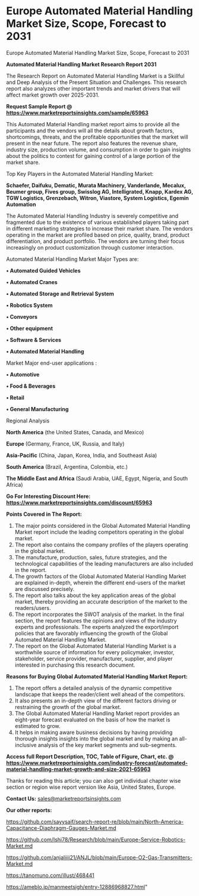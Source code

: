 # Europe Automated Material Handling Market Size, Scope, Forecast to 2031
Europe Automated Material Handling Market Size, Scope, Forecast to 2031

<strong>Automated Material Handling Market Research Report 2031</strong>

The Research Report on Automated Material Handling Market is a Skillful and Deep Analysis of the Present Situation and Challenges. This research report also analyzes other important trends and market drivers that will affect market growth over 2025-2031.

<strong>Request Sample Report @ <a href=https://www.marketreportsinsights.com/sample/65963>https://www.marketreportsinsights.com/sample/65963</a></strong>

This Automated Material Handling market report aims to provide all the participants and the vendors will all the details about growth factors, shortcomings, threats, and the profitable opportunities that the market will present in the near future. The report also features the revenue share, industry size, production volume, and consumption in order to gain insights about the politics to contest for gaining control of a large portion of the market share.

Top Key Players in the Automated Material Handling Market:

<strong>Schaefer, Daifuku, Dematic, Murata Machinery, Vanderlande, Mecalux, Beumer group, Fives group, Swisslog AG, Intelligrated, Knapp, Kardex AG, TGW Logistics, Grenzebach, Witron, Viastore, System Logistics, Egemin Automation</strong>

The Automated Material Handling Industry is severely competitive and fragmented due to the existence of various established players taking part in different marketing strategies to increase their market share. The vendors operating in the market are profiled based on price, quality, brand, product differentiation, and product portfolio. The vendors are turning their focus increasingly on product customization through customer interaction.

Automated Material Handling Market Major Types are:

<strong>• Automated Guided Vehicles

• Automated Cranes

• Automated Storage and Retrieval System

• Robotics System

• Conveyors

• Other equipment

• Software & Services

• Automated Material Handling</strong>

Market Major end-user applications :

<strong>• Automotive

• Food & Beverages

• Retail

• General Manufacturing</strong>

Regional Analysis

</u><strong><b>North America</b></strong> (the United States, Canada, and Mexico)

<strong><b>Europe </b></strong>(Germany, France, UK, Russia, and Italy)

<strong><b>Asia-Pacific</b></strong> (China, Japan, Korea, India, and Southeast Asia)

<strong><b>South America</b></strong> (Brazil, Argentina, Colombia, etc.)

<strong><b>The Middle East and Africa</b></strong> (Saudi Arabia, UAE, Egypt, Nigeria, and South Africa)

<strong>Go For Interesting Discount Here: <a href=https://www.marketreportsinsights.com/discount/65963>https://www.marketreportsinsights.com/discount/65963</a></strong>

<strong>Points Covered in The Report:</strong>
<ol>
  <li>The major points considered in the Global Automated Material Handling Market report include the leading competitors operating in the global market.</li>
  <li>The report also contains the company profiles of the players operating in the global market.</li>
  <li>The manufacture, production, sales, future strategies, and the technological capabilities of the leading manufacturers are also included in the report.</li>
  <li>The growth factors of the Global Automated Material Handling Market are explained in-depth, wherein the different end-users of the market are discussed precisely.</li>
  <li>The report also talks about the key application areas of the global market, thereby providing an accurate description of the market to the readers/users.</li>
  <li>The report incorporates the SWOT analysis of the market. In the final section, the report features the opinions and views of the industry experts and professionals. The experts analyzed the export/import policies that are favorably influencing the growth of the Global Automated Material Handling Market.</li>
  <li>The report on the Global Automated Material Handling Market is a worthwhile source of information for every policymaker, investor, stakeholder, service provider, manufacturer, supplier, and player interested in purchasing this research document.</li>
</ol>
<strong>Reasons for Buying Global Automated Material Handling Market Report:</strong>

<ol>
  <li>The report offers a detailed analysis of the dynamic competitive landscape that keeps the reader/client well ahead of the competitors.</li>
  <li>It also presents an in-depth view of the different factors driving or restraining the growth of the global market.</li>
  <li>The Global Automated Material Handling Market report provides an eight-year forecast evaluated on the basis of how the market is estimated to grow.</li>
  <li>It helps in making aware business decisions by having providing thorough insights insights into the global market and by making an all-inclusive analysis of the key market segments and sub-segments.</li>
</ol>
<strong>Access full Report Description, TOC, Table of Figure, Chart, etc. @ <a href=https://www.marketreportsinsights.com/industry-forecast/automated-material-handling-market-growth-and-size-2021-65963>https://www.marketreportsinsights.com/industry-forecast/automated-material-handling-market-growth-and-size-2021-65963</a></strong>


Thanks for reading this article; you can also get individual chapter wise section or region wise report version like Asia, United States, Europe.

<strong>Contact Us:</strong>
sales@marketreportsinsights.com

<strong>Our other reports:</strong>

<a href=https://github.com/sayysaif/search-report-re/blob/main/North-America-Capacitance-Diaphragm-Gauges-Market.md>https://github.com/sayysaif/search-report-re/blob/main/North-America-Capacitance-Diaphragm-Gauges-Market.md</a>

<a href=https://github.com/Ishi78/Research/blob/main/Europe-Service-Robotics-Market.md>https://github.com/Ishi78/Research/blob/main/Europe-Service-Robotics-Market.md</a>

<a href=https://github.com/anjaliiii21/ANJL/blob/main/Europe-O2-Gas-Transmitters-Market.md>https://github.com/anjaliiii21/ANJL/blob/main/Europe-O2-Gas-Transmitters-Market.md</a>

<a href=https://tanomuno.com/illust/468441>https://tanomuno.com/illust/468441</a>

<a href=https://ameblo.jp/manmeetsigh/entry-12886968827.html>https://ameblo.jp/manmeetsigh/entry-12886968827.html</a>"
